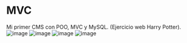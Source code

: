 # MVC
 Mi primer CMS con POO, MVC y MySQL. (Ejercicio web Harry Potter).
 ![image](https://user-images.githubusercontent.com/91051075/151309920-b1292e63-9470-46d6-a6d0-de6baf954436.png)
 ![image](https://user-images.githubusercontent.com/91051075/151309952-42fa8a66-3389-4021-a553-8efc79aad4fc.png)
![image](https://user-images.githubusercontent.com/91051075/151310034-6cfd0de1-c755-4e90-a24e-e4070ae268ab.png)
![image](https://user-images.githubusercontent.com/91051075/151310078-0c504850-21ef-46d0-baa4-64f90d4ceda5.png)


